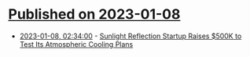 # [Published on 2023-01-08](index.md)

* [2023-01-08, 02:34:00](https://news.slashdot.org/story/23/01/08/0157208/sunlight-reflection-startup-raises-500k-to-test-its-atmospheric-cooling-plans?utm_source=rss1.0mainlinkanon&utm_medium=feed) - [Sunlight Reflection Startup Raises $500K to Test Its Atmospheric Cooling Plans](https://news.slashdot.org/story/23/01/08/0157208/sunlight-reflection-startup-raises-500k-to-test-its-atmospheric-cooling-plans?utm_source=rss1.0mainlinkanon&utm_medium=feed)
